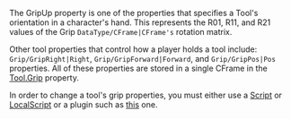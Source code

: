 The GripUp property is one of the properties that specifies a Tool's orientation in a character's hand. This represents the R01, R11, and R21 values of the Grip `DataType/CFrame|CFrame's` rotation matrix.

Other tool properties that control how a player holds a tool include: `Grip/GripRight|Right`, `Grip/GripForward|Forward`, and `Grip/GripPos|Pos` properties. All of these properties are stored in a single CFrame in the [Tool.Grip](https://developer.roblox.com/en-us/api-reference/property/Tool/Grip) property.

In order to change a tool's grip properties, you must either use a [Script](https://developer.roblox.com/en-us/api-reference/class/Script) or [LocalScript](https://developer.roblox.com/en-us/api-reference/class/LocalScript) or a plugin such as [this](https://www.roblox.com/library/174577307/Tool-Grip-Editor-Plugin) one.